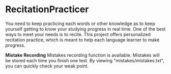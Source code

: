 # RecitationPracticer
You need to keep practicing each words or other knowledge as to keep yourself getting to know your studying progress in real time. One of the best ways to meet your needs is to recite. This project offers personalized recitation practice, which is meant to help each language learner to make progress.

**Mistake Recording**
Mistakes recording function is available. Mistakes will be stored each time you finish one test. By viewing "mistakes/mistakes.txt", you can quickly check your weak point.
